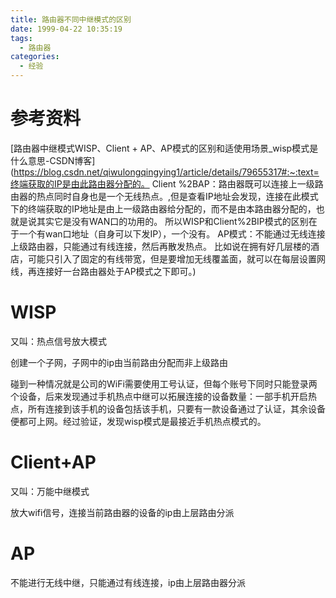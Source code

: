 ```yaml
---
title: 路由器不同中继模式的区别
date: 1999-04-22 10:35:19
tags:
  - 路由器
categories:
  - 经验
---
```


# 参考资料

[路由器中继模式WISP、Client + AP、AP模式的区别和适使用场景_wisp模式是什么意思-CSDN博客](https://blog.csdn.net/qiwulongqingying1/article/details/79655317#:~:text=终端获取的IP是由此路由器分配的。 Client %2BAP：路由器既可以连接上一级路由器的热点同时自身也是一个无线热点。,但是查看IP地址会发现，连接在此模式下的终端获取的IP地址是由上一级路由器给分配的，而不是由本路由器分配的，也就是说其实它是没有WAN口的功用的。 所以WISP和Client%2BIP模式的区别在于一个有wan口地址（自身可以下发IP），一个没有。 AP模式：不能通过无线连接上级路由器，只能通过有线连接，然后再散发热点。 比如说在拥有好几层楼的酒店，可能只引入了固定的有线带宽，但是要增加无线覆盖面，就可以在每层设置网线，再连接好一台路由器处于AP模式之下即可。)

# WISP

又叫：热点信号放大模式

创建一个子网，子网中的ip由当前路由分配而非上级路由

碰到一种情况就是公司的WiFi需要使用工号认证，但每个账号下同时只能登录两个设备，后来发现通过手机热点中继可以拓展连接的设备数量：一部手机开启热点，所有连接到该手机的设备包括该手机，只要有一款设备通过了认证，其余设备便都可上网。经过验证，发现wisp模式是最接近手机热点模式的。

# Client+AP

又叫：万能中继模式

放大wifi信号，连接当前路由器的设备的ip由上层路由分派

# AP

不能进行无线中继，只能通过有线连接，ip由上层路由器分派
